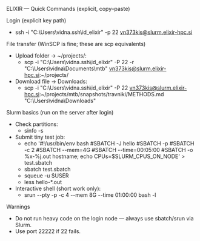 ELIXIR — Quick Commands (explicit, copy–paste)

Login (explicit key path)
- ssh -i "C:\Users\vidna\.ssh\id_elixir" -p 22 vn373kis@slurm.elixir-hpc.si

File transfer (WinSCP is fine; these are scp equivalents)
- Upload folder → ~/projects/:
  - scp -i "C:\Users\vidna\.ssh\id_elixir" -P 22 -r "C:\Users\vidna\Documents\mtb" vn373kis@slurm.elixir-hpc.si:~/projects/
- Download file → Downloads:
  - scp -i "C:\Users\vidna\.ssh\id_elixir" -P 22 vn373kis@slurm.elixir-hpc.si:~/projects/mtb/snapshots/travniki/METHODS.md "C:\Users\vidna\Downloads\"

Slurm basics (run on the server after login)
- Check partitions:
  - sinfo -s
- Submit tiny test job:
  - echo '#!/usr/bin/env bash
#SBATCH -J hello
#SBATCH -p <partition>
#SBATCH -c 2
#SBATCH --mem=4G
#SBATCH --time=00:05:00
#SBATCH -o %x-%j.out
hostname; echo CPUs=$SLURM_CPUS_ON_NODE' > test.sbatch
  - sbatch test.sbatch
  - squeue -u $USER
  - less hello-*.out
- Interactive shell (short work only):
  - srun --pty -p <partition> -c 4 --mem 8G --time 01:00:00 bash -l

Warnings
- Do not run heavy code on the login node — always use sbatch/srun via Slurm.
- Use port 22222 if 22 fails.

